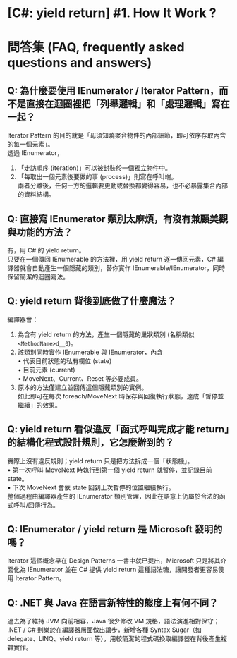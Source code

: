 # [C#: yield return] #1. How It Work ?

# 問答集 (FAQ, frequently asked questions and answers)

## Q: 為什麼要使用 IEnumerator / Iterator Pattern，而不是直接在迴圈裡把「列舉邏輯」和「處理邏輯」寫在一起？
Iterator Pattern 的目的就是「毋須知曉聚合物件的內部細節，即可依序存取內含的每一個元素」。  
透過 IEnumerator，  
1. 「走訪順序 (iteration)」可以被封裝於一個獨立物件中。  
2. 「每取出一個元素後要做的事 (process)」則寫在呼叫端。  
兩者分離後，任何一方的邏輯要更動或替換都變得容易，也不必暴露集合內部的資料結構。

## Q: 直接寫 IEnumerator 類別太麻煩，有沒有兼顧美觀與功能的方法？
有，用 C# 的 yield return。  
只要在一個傳回 IEnumerable<T> 的方法裡，用 yield return 逐一傳回元素，C# 編譯器就會自動產生一個隱藏的類別，替你實作 IEnumerable<T>/IEnumerator<T>，同時保留簡潔的迴圈寫法。

## Q: yield return 背後到底做了什麼魔法？  
編譯器會：
1. 為含有 yield return 的方法，產生一個隱藏的巢狀類別 (名稱類似 `<MethodName>d__0`)。  
2. 該類別同時實作 IEnumerable<T> 與 IEnumerator<T>，內含  
   • 代表目前狀態的私有欄位 (state)  
   • 目前元素 (current)  
   • MoveNext、Current、Reset 等必要成員。  
3. 原本的方法僅建立並回傳這個隱藏類別的實例。  
如此即可在每次 foreach/MoveNext 時保存與回復執行狀態，達成「暫停並繼續」的效果。

## Q: yield return 看似違反「函式呼叫完成才能 return」的結構化程式設計規則，它怎麼辦到的？  
實際上沒有違反規則；yield return 只是把方法拆成一個「狀態機」。  
• 第一次呼叫 MoveNext 時執行到第一個 yield return 就暫停，並記錄目前 state。  
• 下次 MoveNext 會依 state 回到上次暫停的位置繼續執行。  
整個過程由編譯器產生的 IEnumerator 類別管理，因此在語意上仍屬於合法的函式呼叫/回傳行為。

## Q: IEnumerator / yield return 是 Microsoft 發明的嗎？  
Iterator 這個概念早在 Design Patterns 一書中就已提出，Microsoft 只是將其介面化為 IEnumerator 並在 C# 提供 yield return 這種語法糖，讓開發者更容易使用 Iterator Pattern。

## Q: .NET 與 Java 在語言新特性的態度上有何不同？  
過去為了維持 JVM 向前相容，Java 很少修改 VM 規格，語法演進相對保守；  
.NET / C# 則樂於在編譯器層面做出讓步，新增各種 Syntax Sugar（如 delegate、LINQ、yield return 等），用較簡潔的程式碼換取編譯器在背後產生複雜實作。